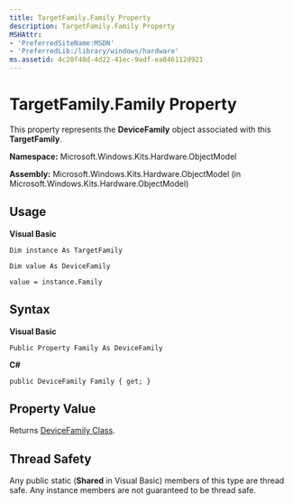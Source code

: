 ```yaml
---
title: TargetFamily.Family Property
description: TargetFamily.Family Property
MSHAttr:
- 'PreferredSiteName:MSDN'
- 'PreferredLib:/library/windows/hardware'
ms.assetid: 4c20f48d-4d22-41ec-9adf-ea846112d921
---
```


# TargetFamily.Family Property


This property represents the **DeviceFamily** object associated with this **TargetFamily**.

**Namespace:** Microsoft.Windows.Kits.Hardware.ObjectModel

**Assembly:** Microsoft.Windows.Kits.Hardware.ObjectModel (in Microsoft.Windows.Kits.Hardware.ObjectModel)

## <span id="Usage"></span><span id="usage"></span><span id="USAGE"></span>Usage


**Visual Basic**

`Dim instance As TargetFamily`

`Dim value As DeviceFamily`

`value = instance.Family`

## <span id="Syntax"></span><span id="syntax"></span><span id="SYNTAX"></span>Syntax


**Visual Basic**

`Public Property Family As DeviceFamily`

**C#**

`public DeviceFamily Family { get; }`

## <span id="Property_Value"></span><span id="property_value"></span><span id="PROPERTY_VALUE"></span>Property Value


Returns [DeviceFamily Class](devicefamily-class.md).

## <span id="Thread_Safety"></span><span id="thread_safety"></span><span id="THREAD_SAFETY"></span>Thread Safety


Any public static (**Shared** in Visual Basic) members of this type are thread safe. Any instance members are not guaranteed to be thread safe.

 

 






